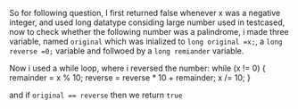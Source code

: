 So for following question, I first returned false whenever x was a negative integer, and used long datatype considing large number used in testcased, now to check whether the following number was a palindrome, i made three variable, named `original` which was inialized to `long original =x;`, a `long reverse =0;` variable and follwoed by a `long remiander` variable.

Now i used a while loop, where i reversed the number:
        while (x != 0) {
            remainder = x % 10;
            reverse = reverse * 10 + remainder;
            x /= 10;
        }

and if `original == reverse` then we return `true`
  
